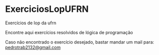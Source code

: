 # ExerciciosLopUFRN
Exercícios de lop da ufrn

Encontre aqui exercícios resolvidos de lógica de programação

Caso não encontrado o exercício desejado, bastar mandar um mail para: pedrotrab2132@gmail.com
